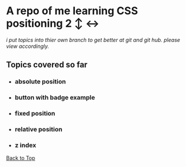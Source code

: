 <a name="custom_anchor_name"></a>

# A repo of me learning CSS positioning 2 :arrow_up_down: :left_right_arrow:

_i put topics into thier own branch to get better at git and git hub. please view accordingly._

## Topics covered so far

- ### absolute position
- ### button with badge example
- ### fixed position
- ### relative position
- ### z index

[Back to Top](#custom_anchor_name)
